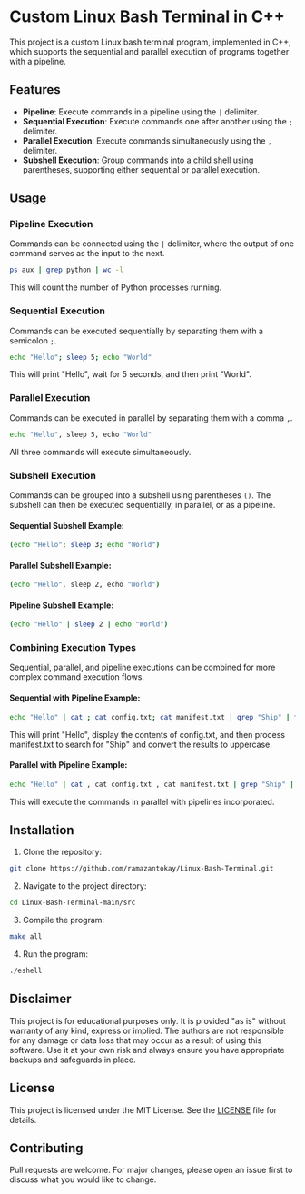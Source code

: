 # Custom Linux Bash Terminal in C++

This project is a custom Linux bash terminal program, implemented in C++, which supports the sequential and parallel execution of programs together with a pipeline. 

## Features
- **Pipeline**: Execute commands in a pipeline using the ``|`` delimiter.
- **Sequential Execution**: Execute commands one after another using the ``;`` delimiter.
- **Parallel Execution**: Execute commands simultaneously using the ``,`` delimiter.
- **Subshell Execution**: Group commands into a child shell using parentheses, supporting either sequential or parallel execution.

## Usage

### Pipeline Execution

Commands can be connected using the `|` delimiter, where the output of one command serves as the input to the next.
```bash
ps aux | grep python | wc -l
```
This will count the number of Python processes running.

### Sequential Execution
Commands can be executed sequentially by separating them with a semicolon `;`.

```bash	
echo "Hello"; sleep 5; echo "World"
```

This will print "Hello", wait for 5 seconds, and then print "World".

### Parallel Execution
Commands can be executed in parallel by separating them with a comma `,`.

```bash
echo "Hello", sleep 5, echo "World"
```

All three commands will execute simultaneously.

### Subshell Execution

Commands can be grouped into a subshell using parentheses `()`. The subshell can then be executed sequentially, in parallel, or as a pipeline.

#### Sequential Subshell Example:

```bash
(echo "Hello"; sleep 3; echo "World")
```

#### Parallel Subshell Example:

```bash
(echo "Hello", sleep 2, echo "World")
```
#### Pipeline Subshell Example:

```bash
(echo "Hello" | sleep 2 | echo "World")
```

### Combining Execution Types

Sequential, parallel, and pipeline executions can be combined for more complex command execution flows.

#### Sequential with Pipeline Example:

```bash
echo "Hello" | cat ; cat config.txt; cat manifest.txt | grep "Ship" | tr /a-z/ /A-Z/
```
This will print "Hello", display the contents of config.txt, and then process manifest.txt to search for "Ship" and convert the results to uppercase.

#### Parallel with Pipeline Example:

```bash
echo "Hello" | cat , cat config.txt , cat manifest.txt | grep "Ship" | tr /a-z/ /A-Z/
```
This will execute the commands in parallel with pipelines incorporated.

## Installation

1. Clone the repository:
```bash
git clone https://github.com/ramazantokay/Linux-Bash-Terminal.git
```

2. Navigate to the project directory:
```bash
cd Linux-Bash-Terminal-main/src
```

3. Compile the program:
```bash
make all
```

4. Run the program:
```bash
./eshell
```

## Disclaimer
This project is for educational purposes only. It is provided "as is" without warranty of any kind, express or implied. The authors are not responsible for any damage or data loss that may occur as a result of using this software. Use it at your own risk and always ensure you have appropriate backups and safeguards in place.

## License
This project is licensed under the MIT License. See the [LICENSE](LICENSE) file for details.

## Contributing
Pull requests are welcome. For major changes, please open an issue first to discuss what you would like to change.




